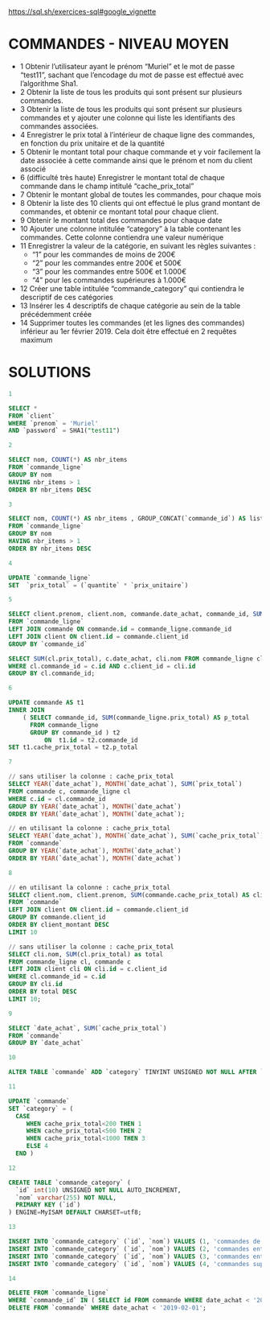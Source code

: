 https://sql.sh/exercices-sql#google_vignette

# COMMANDES - NIVEAU MOYEN

- 1 Obtenir l’utilisateur ayant le prénom “Muriel” et le mot de passe “test11”, sachant que l’encodage du mot de passe est effectué avec l’algorithme Sha1.
- 2 Obtenir la liste de tous les produits qui sont présent sur plusieurs commandes.
- 3 Obtenir la liste de tous les produits qui sont présent sur plusieurs commandes et y ajouter une colonne qui liste les identifiants des commandes associées.
- 4 Enregistrer le prix total à l’intérieur de chaque ligne des commandes, en fonction du prix unitaire et de la quantité
- 5 Obtenir le montant total pour chaque commande et y voir facilement la date associée à cette commande ainsi que le prénom et nom du client associé
- 6 (difficulté très haute) Enregistrer le montant total de chaque commande dans le champ intitulé “cache_prix_total”
- 7 Obtenir le montant global de toutes les commandes, pour chaque mois
- 8 Obtenir la liste des 10 clients qui ont effectué le plus grand montant de commandes, et obtenir ce montant total pour chaque client.
- 9 Obtenir le montant total des commandes pour chaque date
- 10 Ajouter une colonne intitulée “category” à la table contenant les commandes. Cette colonne contiendra une valeur numérique
- 11 Enregistrer la valeur de la catégorie, en suivant les règles suivantes :
    - “1” pour les commandes de moins de 200€
    - “2” pour les commandes entre 200€ et 500€
    - “3” pour les commandes entre 500€ et 1.000€
    - “4” pour les commandes supérieures à 1.000€
- 12 Créer une table intitulée “commande_category” qui contiendra le descriptif de ces catégories
- 13 Insérer les 4 descriptifs de chaque catégorie au sein de la table précédemment créée
- 14 Supprimer toutes les commandes (et les lignes des commandes) inférieur au 1er février 2019. Cela doit être effectué en 2 requêtes maximum

# SOLUTIONS

```sql
1

SELECT * 
FROM `client` 
WHERE `prenom` = 'Muriel'
AND `password` = SHA1("test11")

2

SELECT nom, COUNT(*) AS nbr_items 
FROM `commande_ligne` 
GROUP BY nom 
HAVING nbr_items > 1
ORDER BY nbr_items DESC

3

SELECT nom, COUNT(*) AS nbr_items , GROUP_CONCAT(`commande_id`) AS liste_commandes
FROM `commande_ligne` 
GROUP BY nom 
HAVING nbr_items > 1
ORDER BY nbr_items DESC

4

UPDATE `commande_ligne` 
SET  `prix_total` = (`quantite` * `prix_unitaire`)

5

SELECT client.prenom, client.nom, commande.date_achat, commande_id, SUM(prix_total) AS prix_commande 
FROM `commande_ligne` 
LEFT JOIN commande ON commande.id = commande_ligne.commande_id
LEFT JOIN client ON client.id = commande.client_id
GROUP BY `commande_id`

SELECT SUM(cl.prix_total), c.date_achat, cli.nom FROM commande_ligne cl, commande c, client cli
WHERE cl.commande_id = c.id AND c.client_id = cli.id
GROUP BY cl.commande_id;

6

UPDATE commande AS t1 
INNER JOIN 
    ( SELECT commande_id, SUM(commande_ligne.prix_total) AS p_total 
      FROM commande_ligne 
      GROUP BY commande_id ) t2 
          ON  t1.id = t2.commande_id 
SET t1.cache_prix_total = t2.p_total

7

// sans utiliser la colonne : cache_prix_total
SELECT YEAR(`date_achat`), MONTH(`date_achat`), SUM(`prix_total`) 
FROM commande c, commande_ligne cl
WHERE c.id = cl.commande_id
GROUP BY YEAR(`date_achat`), MONTH(`date_achat`)
ORDER BY YEAR(`date_achat`), MONTH(`date_achat`);

// en utilisant la colonne : cache_prix_total
SELECT YEAR(`date_achat`), MONTH(`date_achat`), SUM(`cache_prix_total`) 
FROM `commande` 
GROUP BY YEAR(`date_achat`), MONTH(`date_achat`)
ORDER BY YEAR(`date_achat`), MONTH(`date_achat`)

8

// en utilisant la colonne : cache_prix_total
SELECT client.nom, client.prenom, SUM(commande.cache_prix_total) AS client_montant
FROM `commande` 
LEFT JOIN client ON client.id = commande.client_id
GROUP BY commande.client_id
ORDER BY client_montant DESC
LIMIT 10

// sans utiliser la colonne : cache_prix_total
SELECT cli.nom, SUM(cl.prix_total) as total
FROM commande_ligne cl, commande c
LEFT JOIN client cli ON cli.id = c.client_id 
WHERE cl.commande_id = c.id
GROUP BY cli.id
ORDER BY total DESC
LIMIT 10;

9

SELECT `date_achat`, SUM(`cache_prix_total`) 
FROM `commande` 
GROUP BY `date_achat`

10

ALTER TABLE `commande` ADD `category` TINYINT UNSIGNED NOT NULL AFTER `cache_prix_total`;

11

UPDATE `commande` 
SET `category` = (
  CASE 
     WHEN cache_prix_total<200 THEN 1
     WHEN cache_prix_total<500 THEN 2
     WHEN cache_prix_total<1000 THEN 3
     ELSE 4
  END )

12

CREATE TABLE `commande_category` (
  `id` int(10) UNSIGNED NOT NULL AUTO_INCREMENT,
  `nom` varchar(255) NOT NULL,
  PRIMARY KEY (`id`)
) ENGINE=MyISAM DEFAULT CHARSET=utf8;

13

INSERT INTO `commande_category` (`id`, `nom`) VALUES (1, 'commandes de moins de 200€');
INSERT INTO `commande_category` (`id`, `nom`) VALUES (2, 'commandes entre 200€ et 500€');
INSERT INTO `commande_category` (`id`, `nom`) VALUES (3, 'commandes entre 500€ et 1.000€');
INSERT INTO `commande_category` (`id`, `nom`) VALUES (4, 'commandes supérieures à 1.000€');

14

DELETE FROM `commande_ligne` 
WHERE `commande_id` IN ( SELECT id FROM commande WHERE date_achat < '2019-02-01' );
DELETE FROM `commande` WHERE date_achat < '2019-02-01';
```